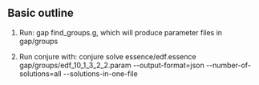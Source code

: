 Basic outline
-------------


1) Run: gap find_groups.g, which will produce parameter files in gap/groups

2) Run conjure with: conjure solve essence/edf.essence gap/groups/edf_10_1_3_2_2.param --output-format=json --number-of-solutions=all --solutions-in-one-file